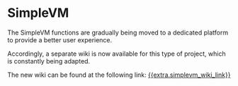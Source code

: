 # SimpleVM

The SimpleVM functions are gradually being moved to a dedicated platform to provide a better user experience. 

Accordingly, a separate wiki is now available for this type of project, which is constantly being adapted.

The new wiki can be found at the following link: [{{extra.simplevm_wiki_link}}]({{extra.simplevm_wiki_link}})


